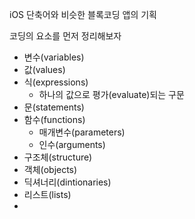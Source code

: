 iOS 단축어와 비슷한 블록코딩 앱의 기획

코딩의 요소를 먼저 정리해보자

- 변수(variables)
- 값(values)
- 식(expressions)
	- 하나의 값으로 평가(evaluate)되는 구문
- 문(statements)
- 함수(functions)
	- 매개변수(parameters)
	- 인수(arguments)
- 구조체(structure)
- 객체(objects)
- 딕셔너리(dintionaries)
- 리스트(lists)
- 